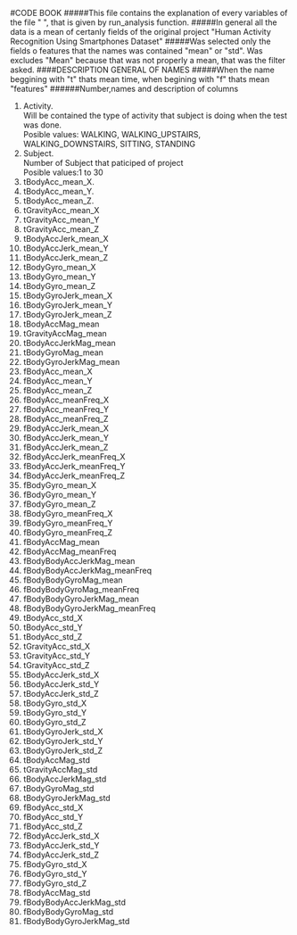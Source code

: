 #CODE BOOK
#####This file contains the explanation of every variables of the file "  ", that is given by run_analysis function.
#####In general all the data is a mean of certanly fields of the original project "Human Activity Recognition Using Smartphones Dataset"
#####Was selected only the fields o features that the names was contained "mean" or "std". Was excludes "Mean" because that was not properly a mean, that was the filter asked.
####DESCRIPTION GENERAL OF NAMES
#####When the name beggining with "t" thats mean time, when begining with "f" thats mean "features"
######Number,names and description of columns<br>  
<ol>
<li>Activity.<br>
Will be contained the type of activity that subject is doing when the test was done.<br>
Posible values: WALKING, WALKING_UPSTAIRS, WALKING_DOWNSTAIRS, SITTING, STANDING</li> 
<li>Subject.<br>
Number of Subject that paticiped of project<br>
Posible values:1 to 30</li> 
<li>tBodyAcc_mean_X.</li> 
<li>tBodyAcc_mean_Y.</li> 
<li>tBodyAcc_mean_Z.</li>
<li>tGravityAcc_mean_X </li> 
<li>tGravityAcc_mean_Y</li> 
<li>tGravityAcc_mean_Z</li> 
<li>tBodyAccJerk_mean_X</li> 
<li>tBodyAccJerk_mean_Y</li> 
<li>tBodyAccJerk_mean_Z</li> 
<li>tBodyGyro_mean_X</li> 
<li>tBodyGyro_mean_Y</li> 
<li>tBodyGyro_mean_Z</li> 
<li>tBodyGyroJerk_mean_X</li> 
<li>tBodyGyroJerk_mean_Y</li> 
<li>tBodyGyroJerk_mean_Z</li> 
<li>tBodyAccMag_mean</li> 
<li>tGravityAccMag_mean</li> 
<li>tBodyAccJerkMag_mean</li> 
<li>tBodyGyroMag_mean</li> 
<li>tBodyGyroJerkMag_mean</li> 
<li>fBodyAcc_mean_X</li> 
<li>fBodyAcc_mean_Y</li> 
<li>fBodyAcc_mean_Z</li> 
<li>fBodyAcc_meanFreq_X</li> 
<li>fBodyAcc_meanFreq_Y</li> 
<li>fBodyAcc_meanFreq_Z</li> 
<li>fBodyAccJerk_mean_X</li> 
<li>fBodyAccJerk_mean_Y</li> 
<li>fBodyAccJerk_mean_Z</li> 
<li>fBodyAccJerk_meanFreq_X</li> 
<li>fBodyAccJerk_meanFreq_Y</li> 
<li>fBodyAccJerk_meanFreq_Z</li> 
<li>fBodyGyro_mean_X</li> 
<li>fBodyGyro_mean_Y</li> 
<li>fBodyGyro_mean_Z</li> 
<li>fBodyGyro_meanFreq_X</li> 
<li>fBodyGyro_meanFreq_Y</li> 
<li>fBodyGyro_meanFreq_Z</li> 
<li>fBodyAccMag_mean</li> 
<li>fBodyAccMag_meanFreq</li> 
<li>fBodyBodyAccJerkMag_mean</li> 
<li>fBodyBodyAccJerkMag_meanFreq</li> 
<li>fBodyBodyGyroMag_mean</li> 
<li>fBodyBodyGyroMag_meanFreq</li> 
<li>fBodyBodyGyroJerkMag_mean</li> 
<li>fBodyBodyGyroJerkMag_meanFreq</li> 
<li>tBodyAcc_std_X</li> 
<li>tBodyAcc_std_Y</li> 
<li>tBodyAcc_std_Z</li> 
<li>tGravityAcc_std_X</li> 
<li>tGravityAcc_std_Y</li> 
<li>tGravityAcc_std_Z</li> 
<li>tBodyAccJerk_std_X</li> 
<li>tBodyAccJerk_std_Y</li> 
<li>tBodyAccJerk_std_Z</li> 
<li>tBodyGyro_std_X</li> 
<li>tBodyGyro_std_Y</li> 
<li>tBodyGyro_std_Z</li> 
<li>tBodyGyroJerk_std_X</li> 
<li>tBodyGyroJerk_std_Y</li> 
<li>tBodyGyroJerk_std_Z</li> 
<li>tBodyAccMag_std</li> 
<li>tGravityAccMag_std</li> 
<li>tBodyAccJerkMag_std</li> 
<li>tBodyGyroMag_std</li> 
<li>tBodyGyroJerkMag_std</li> 
<li>fBodyAcc_std_X</li> 
<li>fBodyAcc_std_Y</li> 
<li>fBodyAcc_std_Z</li> 
<li>fBodyAccJerk_std_X</li> 
<li>fBodyAccJerk_std_Y</li> 
<li>fBodyAccJerk_std_Z</li> 
<li>fBodyGyro_std_X</li> 
<li>fBodyGyro_std_Y</li> 
<li>fBodyGyro_std_Z</li> 
<li>fBodyAccMag_std</li> 
<li>fBodyBodyAccJerkMag_std</li> 
<li>fBodyBodyGyroMag_std</li> 
<li>fBodyBodyGyroJerkMag_std</li> 
</ol>
